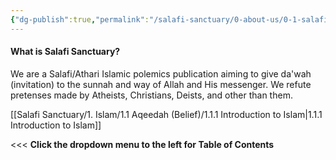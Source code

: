 ```yaml
---
{"dg-publish":true,"permalink":"/salafi-sanctuary/0-about-us/0-1-salafi-sanctuary/","tags":["gardenEntry"],"created":"2024-12-22T22:39:18.531-05:00","updated":"2024-12-23T14:43:08.785-05:00"}
---
```


#### **What is Salafi Sanctuary?**

We are a Salafi/Athari Islamic polemics publication aiming to give da'wah (invitation) to the sunnah and way of Allah and His messenger. We refute pretenses made by Atheists, Christians, Deists, and other than them.

[[Salafi Sanctuary/1. Islam/1.1 Aqeedah (Belief)/1.1.1 Introduction to Islam\|1.1.1 Introduction to Islam]]

<<< **Click the dropdown menu to the left for Table of Contents**